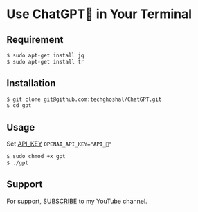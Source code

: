 
# Use ChatGPT🤖 in Your Terminal

## Requirement

```bash
$ sudo apt-get install jq
$ sudo apt-get install tr
```
    
## Installation


```bash
$ git clone git@github.com:techghoshal/ChatGPT.git
$ cd gpt
```
    
## Usage


Set [API_KEY](https://openai.com/api/)
`OPENAI_API_KEY="API_🔑"`
```bash
$ sudo chmod +x gpt
$ ./gpt
```


## Support

For support, [SUBSCRIBE](https://www.youtube.com/@techghoshal) to my YouTube channel.

